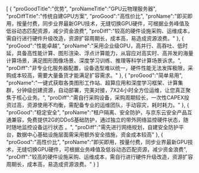 [
	{
		"proGoodTitle":"优势",
		"proNameTitle":"GPU云物理服务器",
		"proDiffTitle":"传统自建GPU方案",
		"proGood":"高性价比",
		"proName":"即买即用，按量付费，同步业界最新GPU技术，无缝切换GPU硬件，可根据业务峰值及低谷动态匹配资源，减少资金浪费",
		"proDiff":"较高的硬件设施采购、运维成本，需自行进行硬件升级改造，资源扩容周期长，成本高，易造成资源浪费。"
	},
	{
		"proGood":"性能卓越",
		"proName":"采用企业级GPU，高并行、高吞吐、低时延，具备高性能计算、图形渲染、浮点计算能力，从容应对高实时、高并发的海量计算场景，满足图形图像场景、深度学习训练、推理等科学计算场景诉求。",
		"proDiff":"非专业化服务器配置，设备选型难以统一，硬件性能无法发挥极限，采购成本较高，需要大量备货才能满足扩容需求。"
	},
	{
		"proGood":"简单易用",
		"proName":"一键式获取各类图形工作站、超算应用和深度学习框架、计算集群，分钟级创建资源，自动部署，完美对接，7X24小时全方位运维，让您真正聚焦于核心业务。",
		"proDiff":"需自行采购设备，采购周期较长，一次性CAPEX投资过高，资源使用不均衡，需配备专业的运维团队，手动容灾，耗时耗力。"
	},
	{
		"proGood":"稳定安全",
		"proName":"租户隔离、安全防护，与京东云安全产品互通兼容，免费提供2G的DDoS基础防护，通过独立的带外网络监控硬件状态，随时随地监控设备运行状态 。",
		"proDiff":"需先进行网络规划，自建安全防护平台，数据中心基础设施层面需采用额外安全措施，资金成本较高"
	},
	{
		"proGood":"高性价比",
		"proName":"即买即用，按量付费，同步业界最新GPU技术，无缝切换GPU硬件，可根据业务峰值及低谷动态匹配资源，减少资金浪费",
		"proDiff":"较高的硬件设施采购、运维成本，需自行进行硬件升级改造，资源扩容周期长，成本高，易造成资源浪费。"
	}
]